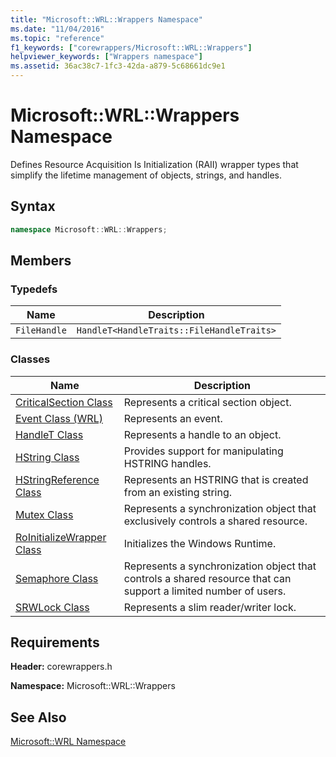 ```yaml
---
title: "Microsoft::WRL::Wrappers Namespace"
ms.date: "11/04/2016"
ms.topic: "reference"
f1_keywords: ["corewrappers/Microsoft::WRL::Wrappers"]
helpviewer_keywords: ["Wrappers namespace"]
ms.assetid: 36ac38c7-1fc3-42da-a879-5c68661dc9e1
---
```

# Microsoft::WRL::Wrappers Namespace

Defines Resource Acquisition Is Initialization (RAII) wrapper types that simplify the lifetime management of objects, strings, and handles.

## Syntax

```cpp
namespace Microsoft::WRL::Wrappers;
```

## Members

### Typedefs

|Name|Description|
|----------|-----------------|
|`FileHandle`|`HandleT<HandleTraits::FileHandleTraits>`|

### Classes

|Name|Description|
|----------|-----------------|
|[CriticalSection Class](../windows/criticalsection-class.md)|Represents a critical section object.|
|[Event Class (WRL)](../windows/event-class-wrl.md)|Represents an event.|
|[HandleT Class](../windows/handlet-class.md)|Represents a handle to an object.|
|[HString Class](../windows/hstring-class.md)|Provides support for manipulating HSTRING handles.|
|[HStringReference Class](../windows/hstringreference-class.md)|Represents an HSTRING that is created from an existing string.|
|[Mutex Class](../windows/mutex-class.md)|Represents a synchronization object that exclusively controls a shared resource.|
|[RoInitializeWrapper Class](../windows/roinitializewrapper-class.md)|Initializes the Windows Runtime.|
|[Semaphore Class](../windows/semaphore-class.md)|Represents a synchronization object that controls a shared resource that can support a limited number of users.|
|[SRWLock Class](../windows/srwlock-class.md)|Represents a slim reader/writer lock.|

## Requirements

**Header:** corewrappers.h

**Namespace:** Microsoft::WRL::Wrappers

## See Also

[Microsoft::WRL Namespace](../windows/microsoft-wrl-namespace.md)